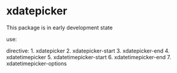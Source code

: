 # xdatepicker

This package is in early development state

use:

directive: 
	1. xdatepicker
	2. xdatepicker-start
	3. xdatepicker-end
	4. xdatetimepicker
	5. xdatetimepicker-start
	6. xdatetimepicker-end
	7. xdatetimepicker-options
